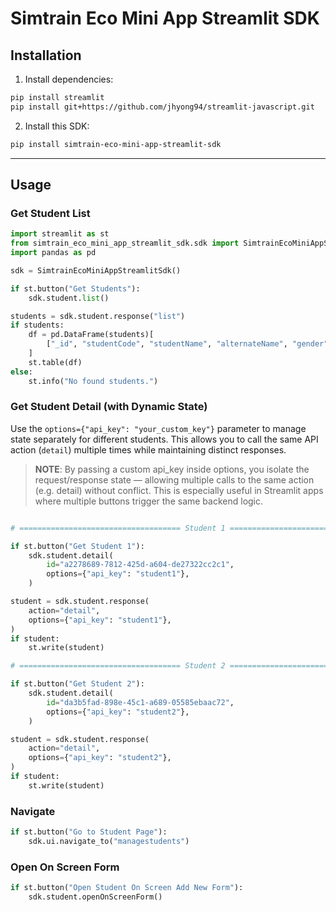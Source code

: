 # Simtrain Eco Mini App Streamlit SDK

## Installation

1. Install dependencies:

```sh
pip install streamlit
pip install git+https://github.com/jhyong94/streamlit-javascript.git
```

2. Install this SDK:

```sh
pip install simtrain-eco-mini-app-streamlit-sdk
```

---

## Usage

### Get Student List

```python
import streamlit as st
from simtrain_eco_mini_app_streamlit_sdk.sdk import SimtrainEcoMiniAppStreamlitSdk
import pandas as pd

sdk = SimtrainEcoMiniAppStreamlitSdk()

if st.button("Get Students"):
    sdk.student.list()

students = sdk.student.response("list")
if students:
    df = pd.DataFrame(students)[
        ["_id", "studentCode", "studentName", "alternateName", "gender"]
    ]
    st.table(df)
else:
    st.info("No found students.")
```

### Get Student Detail (with Dynamic State)

Use the `options={"api_key": "your_custom_key"}` parameter to manage state separately for different students. This allows you to call the same API action (`detail`) multiple times while maintaining distinct responses.

> **NOTE**: By passing a custom api_key inside options, you isolate the request/response state — allowing multiple calls to the same action (e.g. detail) without conflict. This is especially useful in Streamlit apps where multiple buttons trigger the same backend logic.

```python

# ==================================== Student 1 ====================================

if st.button("Get Student 1"):
    sdk.student.detail(
        id="a2278689-7812-425d-a604-de27322cc2c1",
        options={"api_key": "student1"},
    )

student = sdk.student.response(
    action="detail",
    options={"api_key": "student1"},
)
if student:
    st.write(student)

# ==================================== Student 2 ====================================

if st.button("Get Student 2"):
    sdk.student.detail(
        id="da3b5fad-898e-45c1-a689-05585ebaac72",
        options={"api_key": "student2"},
    )

student = sdk.student.response(
    action="detail",
    options={"api_key": "student2"},
)
if student:
    st.write(student)
```

### Navigate

```python
if st.button("Go to Student Page"):
    sdk.ui.navigate_to("managestudents")
```

### Open On Screen Form

```python
if st.button("Open Student On Screen Add New Form"):
    sdk.student.openOnScreenForm()
```
